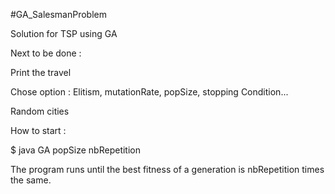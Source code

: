 #GA_SalesmanProblem

Solution for TSP using GA

Next to be done :

Print the travel

Chose option :
Elitism, mutationRate, popSize, stopping Condition...

Random cities

How to start :

$ java GA popSize nbRepetition

The program runs until the best fitness of a generation is nbRepetition 
times the same.
